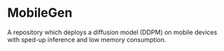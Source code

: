 # MobileGen
A repository which deploys a diffusion model (DDPM) on mobile devices with sped-up inference and low memory consumption.
